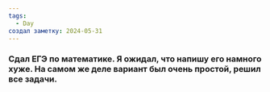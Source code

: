 ```yaml
---
tags:
  - Day
создал заметку: 2024-05-31
---
```

### Сдал ЕГЭ по математике. Я ожидал, что напишу его намного хуже. На самом же деле вариант был очень простой, решил все задачи.
